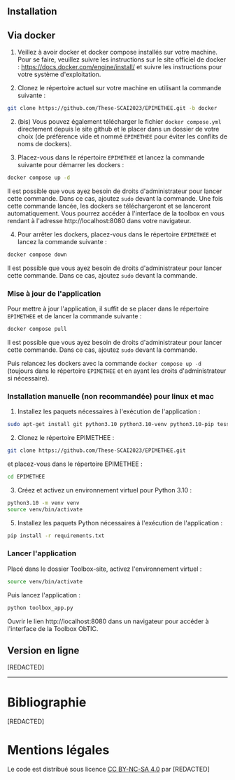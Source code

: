 ## Installation

## Via docker
1. Veillez à avoir docker et docker compose installés sur votre machine. Pour se faire, veuillez suivre les instructions sur le site officiel de docker : https://docs.docker.com/engine/install/ et suivre les instructions pour votre système d'exploitation.

2. Clonez le répertoire actuel sur votre machine en utilisant la commande suivante : 
```bash
git clone https://github.com/These-SCAI2023/EPIMETHEE.git -b docker
```

2. (bis) Vous pouvez également télécharger le fichier `docker compose.yml` directement depuis le site github et le placer dans un dossier de votre choix (de préférence vide et nommé `EPIMETHEE` pour éviter les conflits de noms de dockers).

3. Placez-vous dans le répertoire `EPIMETHEE` et lancez la commande suivante pour démarrer les dockers : 
```bash
docker compose up -d
```
Il est possible que vous ayez besoin de droits d'administrateur pour lancer cette commande. Dans ce cas, ajoutez `sudo` devant la commande.
Une fois cette commande lancée, les dockers se téléchargeront et se lanceront automatiquement. Vous pourrez accéder à l'interface de la toolbox en vous rendant à l'adresse http://localhost:8080 dans votre navigateur.

4. Pour arrêter les dockers, placez-vous dans le répertoire `EPIMETHEE` et lancez la commande suivante : 
```bash
docker compose down
```
Il est possible que vous ayez besoin de droits d'administrateur pour lancer cette commande. Dans ce cas, ajoutez `sudo` devant la commande.

### Mise à jour de l'application

Pour mettre à jour l'application, il suffit de se placer dans le répertoire `EPIMETHEE` et de lancer la commande suivante : 
```bash
docker compose pull
```
Il est possible que vous ayez besoin de droits d'administrateur pour lancer cette commande. Dans ce cas, ajoutez `sudo` devant la commande.

Puis relancez les dockers avec la commande `docker compose up -d` (toujours dans le répertoire `EPIMETHEE` et en ayant les droits d'administrateur si nécessaire).


### Installation manuelle (non recommandée) pour linux et mac

1. Installez les paquets nécessaires à l'exécution de l'application :

```bash
sudo apt-get install git python3.10 python3.10-venv python3.10-pip tesseract-ocr tesseract-ocr-fra tesseract-ocr-eng tesseract-ocr-osd poppler-utils
```

2. Clonez le répertoire EPIMETHEE :

```bash
git clone https://github.com/These-SCAI2023/EPIMETHEE.git
```
et placez-vous dans le répertoire EPIMETHEE :

```bash
cd EPIMETHEE
```

3. Créez et activez un environnement virtuel pour Python 3.10 :

```bash
python3.10 -m venv venv
source venv/bin/activate
```

5. Installez les paquets Python nécessaires à l'exécution de l'application :

```bash
pip install -r requirements.txt
```


### Lancer l'application

Placé dans le dossier Toolbox-site, activez l'environnement virtuel :
```bash
source venv/bin/activate
```

Puis lancez l'application :

```bash
python toolbox_app.py
```

Ouvrir le lien http://localhost:8080 dans un navigateur pour accéder à l'interface de la Toolbox ObTIC.

## Version en ligne

\[REDACTED\]
____



# Bibliographie
\[REDACTED\]

# Mentions légales

Le code est distribué sous licence [CC BY-NC-SA 4.0](https://creativecommons.org/licenses/by-nc-sa/4.0/) par \[REDACTED\]
